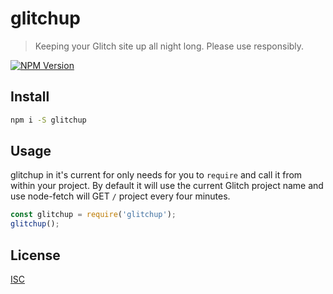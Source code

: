# glitchup

> Keeping your Glitch site up all night long. Please use responsibly.

[![NPM Version][npm-image]][npm-url]

## Install

```bash
npm i -S glitchup
```

## Usage

glitchup in it's current for only needs for you to `require` and call it from within your project. By default it will use the current Glitch project name and use node-fetch will GET `/` project every four minutes.

```javascript
const glitchup = require('glitchup');
glitchup();
```

## License

[ISC](https://choosealicense.com/licenses/isc/)

[npm-image]: https://img.shields.io/npm/v/glitchup.svg
[npm-url]: https://npmjs.org/package/glitchup
